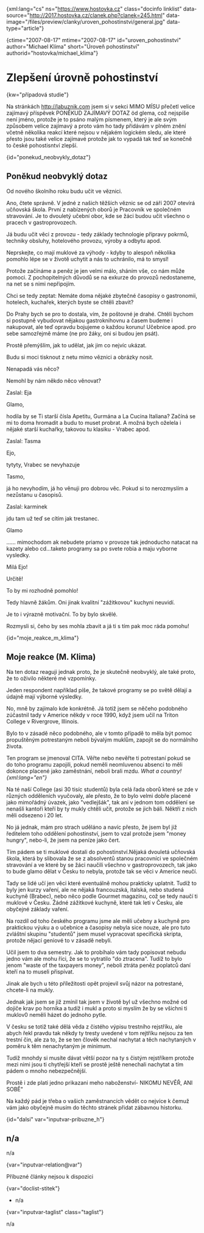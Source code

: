
{xml:lang="cs" ns="https://www.hostovka.cz" class="docinfo linklist" data-source="http://2017.hostovka.cz/clanek.php?clanek=245.html" data-image="/files/preview/clanky/uroven_pohostinstvi/general.jpg" data-type="article"}

{ctime="2007-08-17" mtime="2007-08-17" id="uroven\_pohostinstvi" author="Michael Klíma" short="Úroveň pohostinství" authorid="hostovka/michael\_klima"}

# Zlepšení úrovně pohostinství 

{kw="případová studie"}

Na stránkách http://labuznik.com jsem si v sekci MIMO MÍSU přečetl velice zajímavý příspěvek PONĚKUD ZAJÍMAVÝ DOTAZ öd glema, což nejspíše není jméno, protože je to psáno malým písmenem, který je ale svým způsobem velice zajímavý a proto vám ho tady přidávám v plném znění včetně několika reakcí které nejsou v nějakém logickém sledu, ale které přesto jsou také velice zajímavé protože jak to vypadá tak teď se konečně to české pohostisntví zlepší. 

{id="ponekud\_neobvykly\_dotaz"}

## Poněkud neobvyklý dotaz 

Od nového školního roku budu učit ve věznici. 

Ano, čtete správně. V jedné z našich těžších věznic se od září 2007 otevírá učňovská škola. První z nabízených oborů je Pracovník ve společném stravování. Je to dvouletý učební obor, kde se žáci budou učit všechno o pracech v gastroprovozech. 

Já budu učit věci z provozu - tedy základy technologie přípravy pokrmů, techniky obsluhy, hotelového provozu, výroby a odbytu apod. 

Neprskejte, co mají muklové za výhody - kdyby to alespoň několika pomohlo lépe se v životě uchytit a nás to uchránilo, má to smysl! 

Protože začínáme a peněz je jen velmi málo, sháním vše, co nám může pomoci. Z pochopitelných důvodů se na exkurze do provozů nedostaneme, na net se s nimi nepřipojím. 

Chci se tedy zeptat: Nemáte doma nějaké zbytečné časopisy o gastronomii, hotelech, kuchařek, kterých byste se chtěli zbavit? 

Do Prahy bych se pro to dostala, vím, že poštovné je drahé. Chtěli bychom si postupně vybudovat nějakou gastroknihovnu a časem budeme i nakupovat, ale teď opravdu bojujeme o každou korunu! Učebnice apod. pro sebe samozřejmě máme (ne pro žáky, oni si budou jen psát). 

Prostě přemýšlím, jak to udělat, jak jim co nejvíc ukázat. 

Budu si moci tisknout z netu mimo věznici a obrázky nosit. 

Nenapadá vás něco? 

Nemohl by nám někdo něco věnovat? 

Zaslal: Eja 

Glamo, 

hodila by se Ti starší čísla Apetitu, Gurmána a La Cucina Italiana? Začíná se mi to doma hromadit a budu to muset probrat. A možná bych oželela i nějaké starší kuchařky, takovou tu klasiku - Vrabec apod. 

Zaslal: Tasma 

Ejo, 

tytyty, Vrabec se nevyhazuje 

Tasmo, 

já ho nevyhodím, já ho věnuji pro dobrou věc. Pokud si to nerozmyslím a nezůstanu u časopisů. 

Zaslal: karminek 

jdu tam už teď se cítím jak trestanec. 

Glamo 

...... mimochodom ak nebudete priamo v provoze tak jednoducho natacat na kazety alebo cd...taketo programy sa po svete robia a maju vyborne vysledky. 

Milá Ejo! 

Určitě! 

To by mi rozhodně pomohlo! 

Tedy hlavně žákům. Oni jinak kvalitní "zážitkovou" kuchyni neuvidí. 

Je to i výrazně motivační. To by bylo skvělé. 

Rozmysli si, čeho by ses mohla zbavit a já ti s tím pak moc ráda pomohu! 

{id="moje\_reakce\_m_klima"}

## Moje reakce (M. Klima) 

Na ten dotaz reaguji jednak proto, že je skutečně neobvyklý, ale také proto, že to oživilo některé mé vzpomínky. 

Jeden respondent například píše, že takové programy se po světě dělají a údajně mají výborné výsledky. 

No, mně by zajímalo kde konkrétně. Já totiž jsem se něčeho podobného zúčastnil tady v Americe někdy v roce 1990, když jsem učil na Triton College v Rivergrove, Illinois. 

Bylo to v zásadě něco podobného, ale v tomto případě to měla být pomoc propuštěným potrestaným neboli bývalým muklům, zapojit se do normálního života. 

Ten program se jmenoval CITA. Věřte nebo nevěřte ti potrestaní pokud se do toho programu zapojili, pokud neměli neomluvenou absenci to měli dokonce placené jako zaměstnání, neboli brali mzdu. _What a country! {xml:lang="en"}_ 

Na té naší College (asi 30 tisíc studentů) byla celá řada oborů které se zde v různých odděleních vyučovaly, ale přesto, že to bylo velmi dobře placené jako mimořádný úvazek, jako "vedlejšák", tak ani v jednom tom oddělení se nenašli kantoři kteří by ty mukly chtěli učit, protože se jich báli. Něktří z nich měli odsezeno i 20 let. 

No já jednak, mám pro strach uděláno a navíc přesto, že jsem byl již ředitelem toho oddělení pohostinství, jsem to vzal protože jsem "money hungry", nebo-li, že jsem na peníze jako čert. 

Tím pádem se ti muklové dostali do pohostinství.Nějaká dvouletá učňovská škola, která by slibovala že se z absolventů stanou pracovníci ve společném stravování a ve které by se žáci naučili všechno v gastroprovozech, tak jako to bude glamo dělat v Česku to nebyla, protože tak se věci v Americe neučí. 

Tady se lidé učí jen věci které eventuálně mohou prakticky uplatnit. Tudíž to byly jen kurzy vaření, ale ne nějaká francouzská, italská, nebo studená kuchyně (Brabec), nebo něco podle Gourmet magazínu, což se tedy naučí ti muklové v Česku. Žádné zážitkové kuchyně, které tak letí v Česku, ale obyčejné základy vaření. 

Na rozdíl od toho českého programu jsme ale měli učebny a kuchyně pro praktickou výuku a o učebnice a časopisy nebyla sice nouze, ale pro tuto zvláštní skupinu "studentů" jsem musel vypracovat specifická skripta, protože nějací geniové to v zásadě nebyli. 

Učil jsem to dva semestry. Jak to probíhalo vám tady popisovat nebudu jedno vám ale mohu říci, že se to vytratilo "do ztracena". Tudíž to bylo jenom "waste of the taxpayers money", neboli ztráta peněz poplatců daní kteří na to museli přispívat. 

Jinak ale bych u této příležitosti opět projevil svůj názor na potrestané, chcete-li na mukly. 

Jednak jak jsem se již zmínil tak jsem v životě byl už všechno možné od dojiče krav po horníka a tudíž i mukl a proto si myslím že by se všichni ti muklov0 neměli házet do jednoho pytle. 

V česku se totiž také dělá věda z čistého výpisu trestního rejstříku, ale abych řekl pravdu tak někdy ty tresty uvedené v tom rejtříku nejsou za ten trestní čin, ale za to, že se ten člověk nechal nachytat a těch nachytaných v poměru k těm nenachytaným je minimum. 

Tudíž mnohdy si musíte dávat větší pozor na ty s čistým rejstříkem protože mezi nimi jsou ti chytřejší kteří se prostě ještě nenechali nachytat a tím pádem o mnoho nebezpečnější. 

Prostě i zde plati jedno prikazani meho naboženství- NIKOMU NEVĚŘ, ANI SOBĚ" 

Na každý pád je třeba o vašich zaměstnancích vědět co nejvíce k čemuž vám jako obyčejně musím do těchto stránek přidat zábavnou historku. 

{id="dalsi" var="inputvar-pribuzne_h"}

## n/a 

n/a 

{var="inputvar-relation@var"}

Příbuzné články nejsou k dispozici 

{var="doclist-stitek"}

  * n/a 

{var="inputvar-taglist" class="taglist"}

n/a

